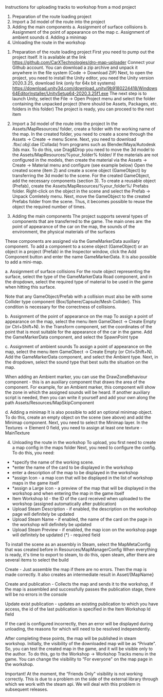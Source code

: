 Instructions for uploading tracks to workshop from a mod project

1. Preparation of the route loading project
2. Import a 3d model of the route into the project
3. Adding the main components
a. Assignment of surface collisions
b. Assignment of the point of appearance on the map
c. Assignment of ambient sounds
d. Adding a minimap
4. Unloading the route in the workshop

1) Preparation of the route loading project
First you need to pump out the project itself. It is available at the link https://github.com/CarXTechnologies/dro-map-uploader Connect your Github account. You can download a zip archive and unpack it anywhere in the file system
(Code → Download ZIP)
Next, to open the project, you need to install the Unity editor, you need the Unity version 2020.3.25, download link (only for 64x bit systems)
https://download.unity3d.com/download_unity/9b9180224418/Windows64EditorInstaller/UnitySetup64-2020.3.25f1.exe The
next step is to launch Unity, select the File → Open Project menu and select the folder containing the unpacked project (there should be Assets, Packages, etc. folders in this folder)
The project is ready, you can proceed to the next item

2) Import a 3d model of the route into the project
In the Assets/MapResources/ folder, create a folder with the working name of the map.
In the created folder, you need to create a scene through the Assets → Create → menu Scene.
Next, you need to download .fbx/.obj/.dae (Collada) from programs such as Blender/Maya/Autodesk 3ds max. To do this, use Drag&Drop you need to move the 3d model to the Assets/MapResources/%your_folder% folder/
If the materials are not configured in the models, then create the material via the Assets → Create → Material menu and configure (see example below)
Open the created scene (item 2) and create a scene object (GameObject) by transferring the 3d model to the scene.
For the created GameObject, add the necessary components (section 3).
To create a reusable object (Prefab), create the Assets/MapResources/%your_folder%/ Prefabs folder.
Right-click on the object in the scene and select the Prefab → Unpack Comletely menu.
Next, move the GameObject to the created Prefabs folder from the scene. Thus, it becomes possible to reuse the object the required number of times.
3) Adding the main components
The project supports several types of components that are transferred to the game. The main ones are:
the point of appearance of the car on the map, the sounds of the environment, the physical materials of the surfaces

These components are assigned via the GameMarkerData auxiliary component.
To add a component to a scene object (GameObject) or an object in a project (Prefab) in the Inspector window, click the Add Component button and enter the name GameMarkerData.
It is also possible to add a mini-map.

a. Assignment of surface collisions
For the route object representing the surface, select the type of the GameMarkerData Road component, and in the dropdown, select the required type of material to be used in the game when hitting this surface.

Note that any GameObject/Prefab with a collision must also be with some Collider type component (Box/Sphere/Capsule/Mesh Collider). This condition is necessary for the correctness of collisions.

b. Assignment of the point of appearance on the map
To assign a point of appearance on the map, select the menu item GameObect → Create Empty (or Ctrl+Shift+N). In the Transform component, set the coordinates of the point that is most suitable for the appearance of the car in the game. Add the GameMarkerData component, and select the SpawnPoint type

c. Assignment of ambient sounds
To assign a point of appearance on the map, select the menu item GameObect → Create Empty (or Ctrl+Shift+N). Add the GameMarkerData component, and select the Ambient type. Next, in the dropdown, select the sound type that best suits the situation on the map.

When adding an Ambient marker, you can use the DrawZoneBehaviour component - this is an auxiliary component that draws the area of the component. For example, for an Ambient marker, this component will show the zone in which the assigned sounds will be heard.
If another auxiliary script is needed, then you can write it yourself and add your own along the path Assets/Resources/MapSkipComponent

d. Adding a minimap
It is also possible to add an optional minimap object. To do this, create an empty object on the scene (see above) and add the Minimap component. Next, you need to select the Minimap layer. In the Textures → Element 0 field, you need to assign at least one texture - MainTexture

4) Unloading the route in the workshop
To upload, you first need to create a map config in the maps folder
Next, you need to configure the config. To do this, you need:
- *specify the name of the working scene.
- *enter the name of the card to be displayed in the workshop
- enter a description of the map to be displayed in the workshop
- *assign Icon - a map icon that will be displayed in the list of workshop maps in the game itself
- *assign a Large icon - a preview of the map that will be displayed in the workshop and when entering the map in the game itself
- Item Workshop Id - the ID of the card received when uploaded to the workshop (assigned automatically after publication)
- Upload Steam Description - if enabled, the description on the workshop page will definitely be updated
- Upload Steam Name - if enabled, the name of the card on the page in the workshop will definitely be updated
- Upload Steam Preview - if enabled, the map icon on the workshop page will definitely be updated
(*) - required field

To install the scene as an assembly in Steam, select the MapMetaConfig that was created before in Resources/MapManagerConfig
When everything is ready, it's time to export to steam, to do this, open steam, after there are
several items to select the build

Create - Just assemble the map if there are no errors. Then the map is made correctly. It also creates an intermediate result in Asset/{MapName}

Create and publication - Collects the map and sends it to the workshop, if the map is assembled and successfully passes the publication stage, there will be no errors in the console

Update exist publication - updates an existing publication to which you have access, the id of the last publication is specified in the Item Workshop Id field

If the card is configured incorrectly, then an error will be displayed during unloading, the reasons for which will need to be resolved independently.

After completing these points, the map will be published in steam workshop. Initially, the visibility of the downloaded map will be as “Private". So, you can test the created map in the game, and it will be visible only to the author. To do this, go to the Workshop → Workshop Tracks menu in the game. You can change the visibility to “For everyone" on the map page in the workshop.

Important! At the moment, the “Friends Only" visibility is not working correctly. This is due to a problem on the side of the external library through which we work with the steam api. We will deal with this problem in subsequent releases.
